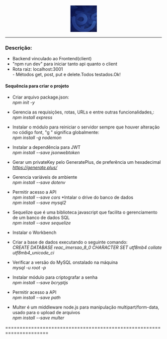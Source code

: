 <p align="center">
<img src= "./public/upload/anuncios/1619967322529_detalhes_servico.jpg" width="85" alt="icon-anchor" >
</p>
<hr>

### Descrição:
- Backend vinculado ao Frontend(client)<br>
- "npm run dev" para iniciar tanto api quanto o client<br>
- Rota raiz: localhost:3001<br>- Métodos get, post, put e delete.Todos testados.Ok!<br>

#### Sequência para criar o projeto
* Criar arquivo package.json:<br>
*npm init -y*<br>

* Gerencia as requisições, rotas, URLs e entre outras funcionalidades,:<br>
*npm install express*<br>


* Instalar o módulo para reiniciar o servidor sempre que houver alteração no código font, "g " significa globalmente:<br>
*npm install -g nodemon*<br>

* Instalar a dependência para JWT<br>
*npm install --save jsonwebtoken*

* Gerar um privateKey pelo GeneratePlus, de preferência um hexadecimal
*https://generate.plus/*

* Gerencia variáveis de ambiente<br>
*npm install --save dotenv*

* Permitir acesso a API<br>
*npm install --save cors*
*Intalar o drive do banco de dados<br>
*npm install --save mysql2*
* Sequelize que é uma biblioteca javascript que facilita o gerenciamento de um banco de dados SQL<br>
*npm install --save sequelize*<br>
* Instalar o Workbench<br>
* Criar a base de dados executando o seguinte comando:<br>
*CREATE DATABASE reac_imersao_8_0 CHARACTER SET utf8mb4 collate utf8mb4_unicode_ci*
* Verificar a versão do MySQL onstalado na máquina<br>
*mysql -u root -p*
* Instalar módulo para criptografar a senha<br>
*npm install --save bcryptjs*
* Permitir acesso a API<br>
*npm install --save path*

* Multer é um middleware node.js para manipulação multipart/form-data, usado para o upload de arquivos<br>
*npm install --save multer*

=====================================================================



